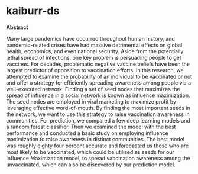 # kaiburr-ds

**Abstract**

Many large pandemics have occurred throughout human history, and pandemic-related crises have had massive detrimental effects on global health, economics, and even national security.
Aside from the potentially lethal spread of infections, one key problem is persuading people to get vaccines. For decades, problematic negative vaccine beliefs have been the largest predictor of opposition to vaccination efforts. In this research, we attempted to examine the probability of an individual to be vaccinated or not and offer a strategy for efficiently spreading awareness among people via a well-executed network. 
Finding a set of seed nodes that maximizes the spread of influence in a social network is known as influence maximization. The seed nodes are employed in viral marketing to maximize profit by leveraging effective word-of-mouth. By finding the most important seeds in the network, we want to use this strategy to raise vaccination awareness in communities. For prediction, we compared a few deep learning models and a random forest classifier. Then we examined the model with the best performance and conducted a basic study on employing influence maximization to raise awareness in distinct communities. The best model was roughly eighty four percent accurate and forecasted us those who are most likely to be vaccinated, which could be utilized as seeds for our Influence Maximization model, to spread vaccination awareness among the unvaccinated, which can also be discovered by our prediction model.
